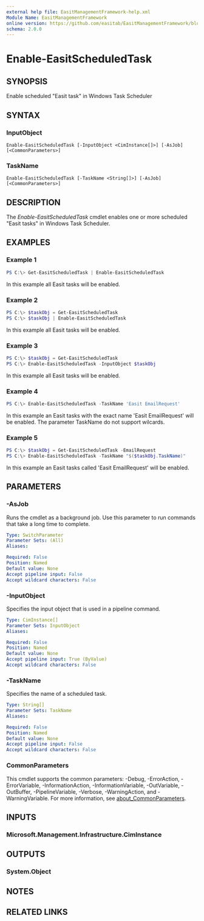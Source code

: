 ```yaml
---
external help file: EasitManagementFramework-help.xml
Module Name: EasitManagementFramework
online version: https://github.com/easitab/EasitManagementFramework/blob/development/docs/v1/Enable-EasitScheduledTask.md
schema: 2.0.0
---
```


# Enable-EasitScheduledTask

## SYNOPSIS
Enable scheduled "Easit task" in Windows Task Scheduler

## SYNTAX

### InputObject
```
Enable-EasitScheduledTask [-InputObject <CimInstance[]>] [-AsJob] [<CommonParameters>]
```

### TaskName
```
Enable-EasitScheduledTask [-TaskName <String[]>] [-AsJob] [<CommonParameters>]
```

## DESCRIPTION
The *Enable-EasitScheduledTask* cmdlet enables one or more scheduled "Easit tasks" in Windows Task Scheduler.

## EXAMPLES

### Example 1
```powershell
PS C:\> Get-EasitScheduledTask | Enable-EasitScheduledTask
```

In this example all Easit tasks will be enabled.

### Example 2
```powershell
PS C:\> $taskObj = Get-EasitScheduledTask
PS C:\> $taskObj | Enable-EasitScheduledTask
```

In this example all Easit tasks will be enabled.

### Example 3
```powershell
PS C:\> $taskObj = Get-EasitScheduledTask
PS C:\> Enable-EasitScheduledTask -InputObject $taskObj
```

In this example all Easit tasks will be enabled.

### Example 4
```powershell
PS C:\> Enable-EasitScheduledTask -TaskName 'Easit EmailRequest'
```

In this example an Easit tasks with the exact name 'Easit EmailRequest' will be enabled. The parameter TaskName do not support wilcards.

### Example 5
```powershell
PS C:\> $taskObj = Get-EasitScheduledTask -EmailRequest
PS C:\> Enable-EasitScheduledTask -TaskName "$($taskObj.TaskName)"
```

In this example an Easit tasks called 'Easit EmailRequest' will be enabled.

## PARAMETERS

### -AsJob
Runs the cmdlet as a background job. Use this parameter to run commands that take a long time to complete.

```yaml
Type: SwitchParameter
Parameter Sets: (All)
Aliases:

Required: False
Position: Named
Default value: None
Accept pipeline input: False
Accept wildcard characters: False
```

### -InputObject
Specifies the input object that is used in a pipeline command.

```yaml
Type: CimInstance[]
Parameter Sets: InputObject
Aliases:

Required: False
Position: Named
Default value: None
Accept pipeline input: True (ByValue)
Accept wildcard characters: False
```

### -TaskName
Specifies the name of a scheduled task.

```yaml
Type: String[]
Parameter Sets: TaskName
Aliases:

Required: False
Position: Named
Default value: None
Accept pipeline input: False
Accept wildcard characters: False
```

### CommonParameters
This cmdlet supports the common parameters: -Debug, -ErrorAction, -ErrorVariable, -InformationAction, -InformationVariable, -OutVariable, -OutBuffer, -PipelineVariable, -Verbose, -WarningAction, and -WarningVariable. For more information, see [about_CommonParameters](http://go.microsoft.com/fwlink/?LinkID=113216).

## INPUTS

### Microsoft.Management.Infrastructure.CimInstance

## OUTPUTS

### System.Object
## NOTES

## RELATED LINKS
